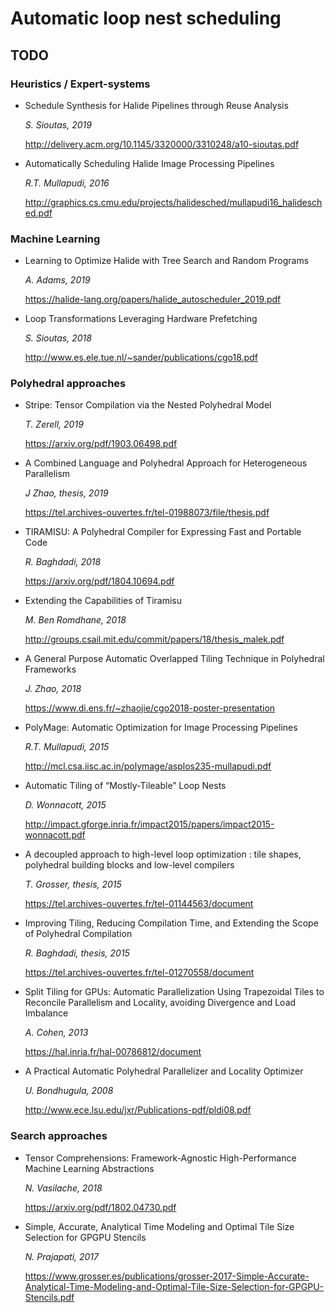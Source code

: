 # Automatic loop nest scheduling

## TODO

### Heuristics / Expert-systems

- Schedule Synthesis for Halide Pipelines through
  Reuse Analysis

  _S. Sioutas, 2019_

  http://delivery.acm.org/10.1145/3320000/3310248/a10-sioutas.pdf

- Automatically Scheduling Halide Image Processing Pipelines

  _R.T. Mullapudi, 2016_

  http://graphics.cs.cmu.edu/projects/halidesched/mullapudi16_halidesched.pdf

### Machine Learning

- Learning to Optimize Halide with Tree Search and Random Programs

  _A. Adams, 2019_

  https://halide-lang.org/papers/halide_autoscheduler_2019.pdf

- Loop Transformations Leveraging Hardware Prefetching

  _S. Sioutas, 2018_

  http://www.es.ele.tue.nl/~sander/publications/cgo18.pdf

### Polyhedral approaches

- Stripe: Tensor Compilation via the Nested Polyhedral Model

  _T. Zerell, 2019_

  https://arxiv.org/pdf/1903.06498.pdf
- A Combined Language and Polyhedral Approach for
  Heterogeneous Parallelism

  _J Zhao, thesis, 2019_
  
  https://tel.archives-ouvertes.fr/tel-01988073/file/thesis.pdf

- TIRAMISU: A Polyhedral Compiler for Expressing
  Fast and Portable Code

  _R. Baghdadi, 2018_

  https://arxiv.org/pdf/1804.10694.pdf
- Extending the Capabilities of Tiramisu

  _M. Ben Romdhane, 2018_

  http://groups.csail.mit.edu/commit/papers/18/thesis_malek.pdf
- A General Purpose Automatic Overlapped Tiling
  Technique in Polyhedral Frameworks

  _J. Zhao, 2018_

  https://www.di.ens.fr/~zhaojie/cgo2018-poster-presentation
- PolyMage: Automatic Optimization
  for Image Processing Pipelines

  _R.T. Mullapudi, 2015_

  http://mcl.csa.iisc.ac.in/polymage/asplos235-mullapudi.pdf
- Automatic Tiling of “Mostly-Tileable” Loop Nests

  _D. Wonnacott, 2015_

  http://impact.gforge.inria.fr/impact2015/papers/impact2015-wonnacott.pdf
- A decoupled approach to high-level loop optimization :
  tile shapes, polyhedral building blocks and low-level
  compilers

  _T. Grosser, thesis, 2015_

  https://tel.archives-ouvertes.fr/tel-01144563/document
- Improving Tiling, Reducing Compilation Time, and
  Extending the Scope of Polyhedral Compilation

  _R. Baghdadi, thesis, 2015_

  https://tel.archives-ouvertes.fr/tel-01270558/document
- Split Tiling for GPUs: Automatic Parallelization Using
  Trapezoidal Tiles to Reconcile Parallelism and Locality,
  avoiding Divergence and Load Imbalance

  _A. Cohen, 2013_

  https://hal.inria.fr/hal-00786812/document
- A Practical Automatic Polyhedral Parallelizer and
  Locality Optimizer

  _U. Bondhugula, 2008_

  http://www.ece.lsu.edu/jxr/Publications-pdf/pldi08.pdf

### Search approaches

- Tensor Comprehensions: Framework-Agnostic
  High-Performance Machine Learning Abstractions

  _N. Vasilache, 2018_

  https://arxiv.org/pdf/1802.04730.pdf
- Simple, Accurate, Analytical Time Modeling and Optimal
  Tile Size Selection for GPGPU Stencils

  _N. Prajapati, 2017_

  https://www.grosser.es/publications/grosser-2017-Simple-Accurate-Analytical-Time-Modeling-and-Optimal-Tile-Size-Selection-for-GPGPU-Stencils.pdf
